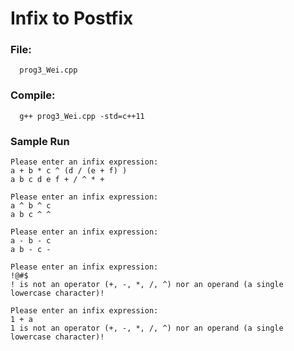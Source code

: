 # Infix to Postfix

### File:
```
  prog3_Wei.cpp
```

### Compile:
```
  g++ prog3_Wei.cpp -std=c++11
```

### Sample Run
```
Please enter an infix expression:
a + b * c ^ (d / (e + f) )     
a b c d e f + / ^ * +
```

```
Please enter an infix expression:
a ^ b ^ c
a b c ^ ^
```

```
Please enter an infix expression:
a - b - c
a b - c -
```

```
Please enter an infix expression:
!@#$
! is not an operator (+, -, *, /, ^) nor an operand (a single lowercase character)!
```

```
Please enter an infix expression:
1 + a
1 is not an operator (+, -, *, /, ^) nor an operand (a single lowercase character)!
```
